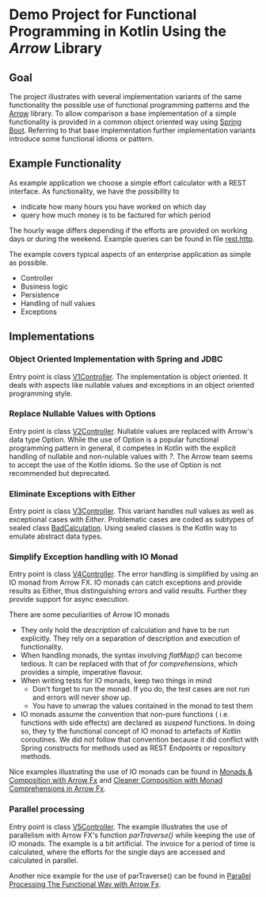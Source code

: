 # Demo Project for Functional Programming in Kotlin Using the *Arrow* Library

## Goal
The project illustrates with several implementation variants of the same functionality
the possible use of functional programming patterns and the [Arrow](https://arrow-kt.io) library.
To allow comparison a base implementation of a simple functionality is provided in a common 
object oriented way using [Spring Boot](https://spring.io/projects/spring-boot). Referring to that base 
implementation further implementation variants introduce some functional idioms or pattern.
 
## Example Functionality
As example application we choose a simple effort calculator with a REST interface. As functionality, 
we have the possibility to
* indicate how many hours you have worked on which day
* query how much money is to be factured for which period

The hourly wage differs depending if the efforts are provided on  working days or during the weekend. 
Example queries can be found in file [rest.http](http/rest.http).

The example covers typical aspects of an enterprise application as simple as possible.
* Controller
* Business logic 
* Persistence
* Handling of null values
* Exceptions


## Implementations


### Object Oriented Implementation with Spring and JDBC
Entry point is class [V1Controller](src/main/kotlin/com/maranin/kotlinfundemo/v1springtraditional/V1Controller.kt).
The implementation is object oriented. 
It deals with aspects like nullable values and exceptions in an object oriented programming style.


### Replace Nullable Values with Options
Entry point is class [V2Controller](src/main/kotlin/com/maranin/kotlinfundemo/v2option/V2Controller.kt).
Nullable values are replaced with Arrow's data type Option.
While the use of Option is a popular functional programming pattern in general, it competes in Kotlin 
with the explicit handling of nullable and non-nulable values with *?*. The Arrow team seems to accept 
the use of the Kotlin idioms. So the use of Option is not recommended but deprecated. 
 

### Eliminate Exceptions with Either
Entry point is class [V3Controller](src/main/kotlin/com/maranin/kotlinfundemo/v3either/V3Controller.kt).
This variant handles null values as well as exceptional cases with *Either*.
Problematic cases are coded as subtypes of sealed class 
[BadCalculation](src/main/kotlin/com/maranin/kotlinfundemo/v3either/Problems.kt).
Using sealed classes is the Kotlin way to emulate abstract data types. 


### Simplify Exception handling with IO Monad
Entry point is class [V4Controller](src/main/kotlin/com/maranin/kotlinfundemo/v4io/V4Controller.kt).
The error handling is simplified by using an IO monad from Arrow FX. 
IO monads can catch exceptions and provide results as Either, thus distinguishing errors and valid results.
Further they provide support for async execution.

There are some peculiarities of Arrow IO monads
* They only hold the *description* of calculation and have to be run explicitly.
  They rely on a separation of description and execution of functionality.
* When handling monads, the syntax involving *flatMap()* can become tedious. It can be replaced with that of 
  *for comprehensions*, which provides a simple,  imperative flavour.  
* When writing tests for IO monads, keep two things in mind
  * Don't forget to run the monad. If you do, the test cases are not run and errors will never show up. 
  * You have to unwrap the values contained in the monad to test them 
* IO monads assume the convention that non-pure functions ( i.e. functions with side effects) are declared as *suspend* functions.
  In doing so, they ty the functional concept of IO monad to artefacts of Kotlin coroutines.
  We did not follow that convention because it did conflict with Spring constructs for methods used as REST Endpoints or repository methods.

Nice examples illustrating the use of IO monads can be found in 
[Monads & Composition with Arrow Fx](https://mattmoore.io/blog/arrow-io-monad)
and
[Cleaner Composition with Monad Comprehensions in Arrow Fx](https://mattmoore.io/blog/arrow-io-monad-comprehensions).


### Parallel processing
Entry point is class [V5Controller](src/main/kotlin/com/maranin/kotlinfundemo/v5par/V5Controller.kt).
The example illustrates the use of parallelism with Arrow FX's function *parTraverse()* while keeping the use of IO monads.
The example is a bit artificial. The invoice for a period of time is calculated, where the efforts for the single days 
are accessed and calculated in parallel. 

Another nice example for the use of parTraverse() can be found in 
[Parallel Processing The Functional Way with Arrow Fx](https://mattmoore.io/blog/arrow-io-parallel).